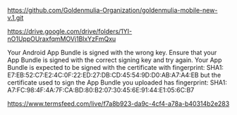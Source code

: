 https://github.com/Goldenmulia-Organization/goldenmulia-mobile-new-v.1.git

https://drive.google.com/drive/folders/1YI-nO1UppOUraxfqmMOVj1BlxYzFmQxu


Your Android App Bundle is signed with the wrong key. Ensure that your App Bundle is signed with the correct signing key and try again. Your App Bundle is expected to be signed with the certificate with fingerprint:
SHA1: E7:EB:52:C7:E2:4C:0F:22:ED:27:DB:CD:45:54:9D:D0:AB:A7:A4:EB
but the certificate used to sign the App Bundle you uploaded has fingerprint:
SHA1: A7:FC:98:4F:4A:7F:CA:BD:80:B2:07:30:45:6E:91:44:E1:05:6C:B7


https://www.termsfeed.com/live/f7a8b923-da9c-4cf4-a78a-b40314b2e283

